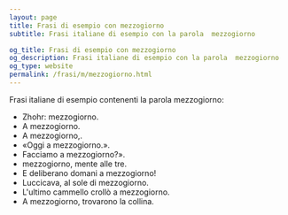 ```yaml
---
layout: page
title: Frasi di esempio con mezzogiorno 
subtitle: Frasi italiane di esempio con la parola  mezzogiorno

og_title: Frasi di esempio con mezzogiorno 
og_description: Frasi italiane di esempio con la parola  mezzogiorno
og_type: website
permalink: /frasi/m/mezzogiorno.html
---
```


Frasi italiane di esempio contenenti la parola mezzogiorno:


- Zhohr: mezzogiorno.
- A mezzogiorno.
- A mezzogiorno,.
- «Oggi a mezzogiorno.».
- Facciamo a mezzogiorno?».
- mezzogiorno, mente alle tre.
- E deliberano domani a mezzogiorno!
- Luccicava, al sole di mezzogiorno.
- L'ultimo cammello crollò a mezzogiorno.
- A mezzogiorno, trovarono la collina.

